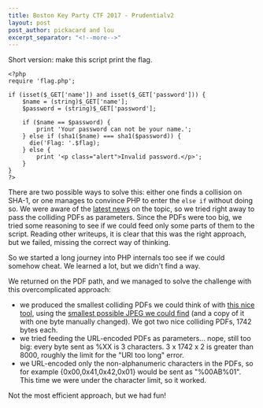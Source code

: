 ```yaml
---
title: Boston Key Party CTF 2017 - Prudentialv2
layout: post
post_author: pickacard and lou
excerpt_separator: "<!--more-->"
---
```


Short version: make this script print the flag.

```
<?php
require 'flag.php';

if (isset($_GET['name']) and isset($_GET['password'])) {
    $name = (string)$_GET['name'];
    $password = (string)$_GET['password'];

    if ($name == $password) {
        print 'Your password can not be your name.';
    } else if (sha1($name) === sha1($password)) {
      die('Flag: '.$flag);
    } else {
        print '<p class="alert">Invalid password.</p>';
    }
}
?>
```

There are two possible ways to solve this: either one finds a collision on SHA-1, or one manages to convince PHP to enter the `else if` without doing so.<!--more-->
We were aware of the [latest news](http://shattered.io) on the topic, so we tried right away to pass the colliding PDFs as parameters.
Since the PDFs were too big, we tried some reasoning to see if we could feed only some parts of them to the script.
Reading other writeups, it is clear that this was the right approach, but we failed, missing the correct way of thinking.

So we started a long journey into PHP internals too see if we could somehow cheat. We learned a lot, but we didn't find a way.

We returned on the PDF path, and we managed to solve the challenge with this overcomplicated approach:
* we produced the smallest colliding PDFs we could think of with [this nice tool](https://alf.nu/SHA1), using the [smallest possible JPEG we could find](https://github.com/mathiasbynens/small/blob/master/jpeg.jpg) (and a copy of it with one byte manually changed). We got two nice colliding PDFs, 1742 bytes each.
* we tried feeding the URL-encoded PDFs as parameters... nope, still too big: every byte sent as %XX is 3 characters.  3 x 1742 x 2 is greater than 8000, roughly the limit for the "URI too long" error.
* we URL-encoded only the non-alphanumeric characters in the PDFs, so for example {0x00,0x41,0x42,0x01} would be sent as "%00AB%01". This time we were under the character limit, so it worked.

Not the most efficient approach, but we had fun!